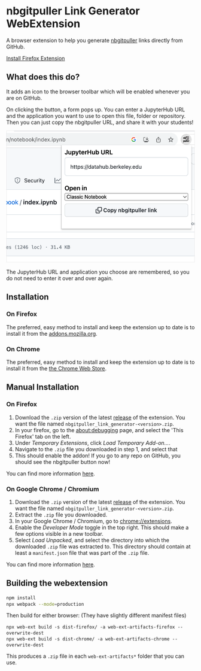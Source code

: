 # nbgitpuller Link Generator WebExtension

A browser extension to help you generate [nbgitpuller](https://jupyterhub.github.io/nbgitpuller/)
links directly from GitHub.

[Install Firefox Extension](https://addons.mozilla.org/en-US/firefox/addon/nbgitpuller-link-generator/?utm_source=addons.mozilla.org&utm_medium=referral&utm_content=search)

## What does this do?

It adds an icon to the browser toolbar which will be enabled whenever you are on GitHub.

On clicking the button, a form pops up. You can enter a JupyterHub URL and the application
you want to use to open this file, folder or repository. Then you
can just copy the nbgitpuller URL, and share it with your students!

![nbgitpuller popover](screenshot-popover.png)

The JupyterHub URL and application you choose are remembered, so
you do not need to enter it over and over again.

## Installation

### On Firefox

The preferred, easy method to install and keep the extension up to date is to install it
from the [addons.mozilla.org](https://addons.mozilla.org/en-US/firefox/addon/nbgitpuller-link-generator/?utm_source=addons.mozilla.org&utm_medium=referral&utm_content=search).

### On Chrome

The preferred, easy method to install and keep the extension up to date is to install it
from the [the Chrome Web Store](https://chrome.google.com/webstore/detail/nbgitpuller-link-generato/hpdbdpklpmppnoibabdkkhnfhkkehgnc).

## Manual Installation

### On Firefox

1. Download the `.zip` version of the latest [release](https://github.com/yuvipanda/nbgitpuller-link-generator/releases)
   of the extension. You want the file named `nbgitpuller_link_generator-<version>.zip`.
2. In your firefox, go to the [about:debugging](about:debugging#/runtime/this-firefox) page,
   and select the 'This Firefox' tab on the left.
3. Under *Temporary Extensions*, click *Load Temporary Add-on...*.
4. Navigate to the `.zip` file you downloaded in step 1, and select that
5. This should enable the addon! If you go to any repo on GitHub, you should see
   the nbgitpuller button now!

You can find more information [here](https://developer.mozilla.org/en-US/docs/Tools/about:debugging#extensions).

### On Google Chrome / Chromium

1. Download the `.zip` version of the latest [release](https://github.com/yuvipanda/nbgitpuller-link-generator/releases)
   of the extension. You want the file named `nbgitpuller_link_generator-<version>.zip`.
2. Extract the `.zip` file you downloaded.
3. In your Google Chrome / Chromium, go to [chrome://extensions](chrome://extensions/).
4. Enable the *Developer Mode* toggle in the top right. This should make a few options visible
   in a new toolbar.
5. Select *Load Unpacked*, and select the directory into which the downloaded `.zip` file
   was extracted to. This directory should contain at least a `manifest.json` file that
   was part of the `.zip` file.

You can find more information [here](https://developer.chrome.com/docs/extensions/mv3/getstarted/#manifest).

## Building the webextension

```bash
npm install
npx webpack --mode=production
```

Then build for either browser: (They have slightly different manifest files)

```
npx web-ext build -s dist-firefox/ -a web-ext-artifacts-firefox --overwrite-dest
npx web-ext build -s dist-chrome/ -a web-ext-artifacts-chrome --overwrite-dest
```

This produces a `.zip` file in each `web-ext-artifacts*` folder that you can use.